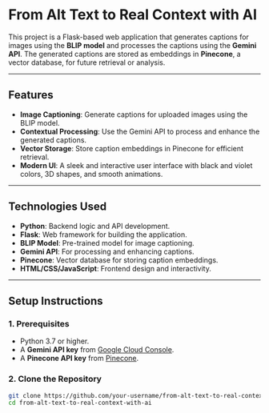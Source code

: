 # **From Alt Text to Real Context with AI**

This project is a Flask-based web application that generates captions for images using the **BLIP model** and processes the captions using the **Gemini API**. The generated captions are stored as embeddings in **Pinecone**, a vector database, for future retrieval or analysis.

---

## **Features**
- **Image Captioning**: Generate captions for uploaded images using the BLIP model.
- **Contextual Processing**: Use the Gemini API to process and enhance the generated captions.
- **Vector Storage**: Store caption embeddings in Pinecone for efficient retrieval.
- **Modern UI**: A sleek and interactive user interface with black and violet colors, 3D shapes, and smooth animations.

---

## **Technologies Used**
- **Python**: Backend logic and API development.
- **Flask**: Web framework for building the application.
- **BLIP Model**: Pre-trained model for image captioning.
- **Gemini API**: For processing and enhancing captions.
- **Pinecone**: Vector database for storing caption embeddings.
- **HTML/CSS/JavaScript**: Frontend design and interactivity.

---

## **Setup Instructions**

### **1. Prerequisites**
- Python 3.7 or higher.
- A **Gemini API key** from [Google Cloud Console](https://console.cloud.google.com/).
- A **Pinecone API key** from [Pinecone](https://www.pinecone.io/).

### **2. Clone the Repository**
```bash
git clone https://github.com/your-username/from-alt-text-to-real-context-with-ai.git
cd from-alt-text-to-real-context-with-ai

